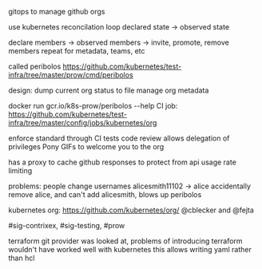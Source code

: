 gitops to manage github orgs

use kubernetes reconcilation loop
declared state -> observed state

declare members -> observed members -> invite, promote, remove members
repeat for metadata, teams, etc

called peribolos
https://github.com/kubernetes/test-infra/tree/master/prow/cmd/peribolos

design:
dump current org status to file
manage org metadata

docker run gcr.io/k8s-prow/peribolos --help
CI job:
https://github.com/kubernetes/test-infra/tree/master/config/jobs/kubernetes/org

enforce standard through CI tests
code review allows delegation of privileges
Pony GIFs to welcome you to the org 

has a proxy to cache github responses to protect from api usage rate limiting

problems:
people change usernames
alicesmith11102 -> alice accidentally remove alice, and can't add alicesmith, blows up peribolos

kubernetes org:
https://github.com/kubernetes/org/ @cblecker and @fejta

#sig-contrixex, #sig-testing, #prow

terraform git provider was looked at, problems of introducing terraform wouldn't have worked well with kubernetes
this allows writing yaml rather than hcl

